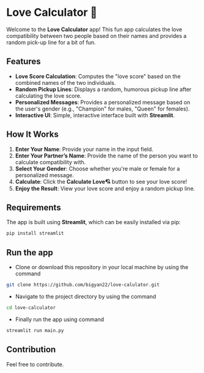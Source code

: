 # Love Calculator 💖

Welcome to the **Love Calculator** app! This fun app calculates the love compatibility between two people based on their names and provides a random pick-up line for a bit of fun. 

## Features

- **Love Score Calculation**: Computes the "love score" based on the combined names of the two individuals.
- **Random Pickup Lines**: Displays a random, humorous pickup line after calculating the love score.
- **Personalized Messages**: Provides a personalized message based on the user's gender (e.g., "Champion" for males, "Queen" for females).
- **Interactive UI**: Simple, interactive interface built with **Streamlit**.

## How It Works

1. **Enter Your Name**: Provide your name in the input field.
2. **Enter Your Partner’s Name**: Provide the name of the person you want to calculate compatibility with.
3. **Select Your Gender**: Choose whether you're male or female for a personalized message.
4. **Calculate**: Click the **Calculate Love💘** button to see your love score!
5. **Enjoy the Result**: View your love score and enjoy a random pickup line.


## Requirements

The app is built using **Streamlit**, which can be easily installed via pip:

```bash
pip install streamlit
```

## Run the app
- Clone or download this repository in your local machine by using the command 
```bash
git clone https://github.com/bigyan22/love-calulator.git
```
- Navigate to the project directory by using the command
```bash
cd love-calculator
```
- Finally run the app using command
```bash
streamlit run main.py
```

## Contribution
Feel free to contribute.

